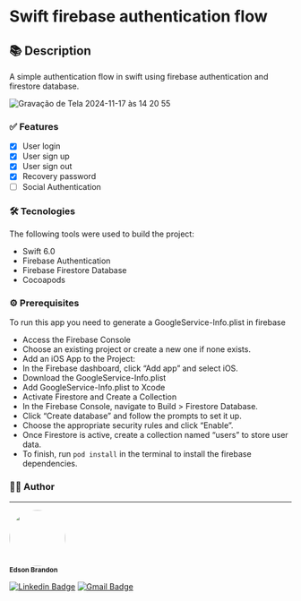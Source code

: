 # Swift firebase authentication flow

## 📚 Description
A simple authentication flow in swift using firebase authentication and firestore database.


![Gravação de Tela 2024-11-17 às 14 20 55](https://github.com/user-attachments/assets/fbaafb46-4649-4b8e-8ccb-82680a911746)

### ✅ Features

- [x] User login
- [x] User sign up
- [x] User sign out
- [x] Recovery password
- [ ] Social Authentication

### 🛠 Tecnologies

The following tools were used to build the project:
- Swift 6.0
- Firebase Authentication
- Firebase Firestore Database
- Cocoapods

### ⚙️ Prerequisites

To run this app you need to generate a GoogleService-Info.plist in firebase

- Access the Firebase Console
- Choose an existing project or create a new one if none exists.
- Add an iOS App to the Project:
- In the Firebase dashboard, click “Add app” and select iOS.
- Download the GoogleService-Info.plist
- Add GoogleService-Info.plist to Xcode
- Activate Firestore and Create a Collection
- In the Firebase Console, navigate to Build > Firestore Database.
- Click “Create database” and follow the prompts to set it up.
- Choose the appropriate security rules and click “Enable”.
- Once Firestore is active, create a collection named “users” to store user data.
- To finish, run ```pod install``` in the terminal to install the firebase dependencies.

### 🧑‍💻 Author
---
<img style="border-radius: 50%;" src="https://avatars.githubusercontent.com/u/49498964?v=4" width="100px;" alt=""/>
 <br />
 <sub><b>Edson Brandon</b></sub></a>

[![Linkedin Badge](https://img.shields.io/badge/-Edson-blue?style=flat-square&logo=Linkedin&logoColor=white&link=https://www.linkedin.com/in/edson-brandon/)](https://www.linkedin.com/in/edson-brandon/) 
[![Gmail Badge](https://img.shields.io/badge/-edsonbrandon@gmail.com-c14438?style=flat-square&logo=Gmail&logoColor=white&link=mailto:edsonbrandon@gmail.com)](mailto:edsonbrandon@gmail.com)

